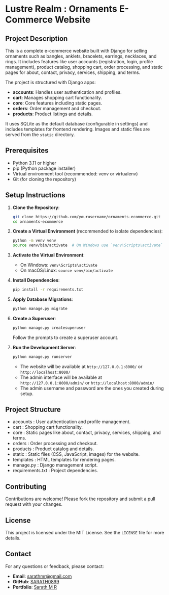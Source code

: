 # Lustre Realm : Ornaments E-Commerce Website

## Project Description

This is a complete e-commerce website built with Django for selling ornaments such as bangles, anklets, bracelets, earrings, necklaces, and rings. It includes features like user accounts (registration, login, profile management), product catalog, shopping cart, order processing, and static pages for about, contact, privacy, services, shipping, and terms.

The project is structured with Django apps:
- **accounts**: Handles user authentication and profiles.
- **cart**: Manages shopping cart functionality.
- **core**: Core features including static pages.
- **orders**: Order management and checkout.
- **products**: Product listings and details.

It uses SQLite as the default database (configurable in settings) and includes templates for frontend rendering. Images and static files are served from the `static` directory.

## Prerequisites

- Python 3.11 or higher
- pip (Python package installer)
- Virtual environment tool (recommended: venv or virtualenv)
- Git (for cloning the repository)

## Setup Instructions

1. **Clone the Repository**:
   ```bash
   git clone https://github.com/yourusername/ornaments-ecommerce.git
   cd ornaments-ecommerce
   ```
2. **Create a Virtual Environment** (recommended to isolate dependencies):
   ```bash
   python -m venv venv
   source venv/bin/activate  # On Windows use `venv\Scripts\activate`
   ```
3. **Activate the Virtual Environment**:
   - On Windows: `venv\Scripts\activate`
   - On macOS/Linux: `source venv/bin/activate`

4. **Install Dependencies**:
   ```bash
   pip install -r requirements.txt
   ```
5. **Apply Database Migrations**:
   ```bash
   python manage.py migrate
   ```
6. **Create a Superuser**:
   ```bash
   python manage.py createsuperuser
   ```
   Follow the prompts to create a superuser account.
   
7. **Run the Development Server**:
   ```bash
   python manage.py runserver
   ```
   - The website will be available at `http://127.0.0.1:8000/` or `http://localhost:8000/`
   - The admin interface will be available at `http://127.0.0.1:8000/admin/` or `http://localhost:8000/admin/`
   - The admin username and password are the ones you created during setup.

## Project Structure

- accounts : User authentication and profile management.
- cart : Shopping cart functionality.
- core : Static pages like about, contact, privacy, services, shipping, and terms.
- orders : Order processing and checkout.
- products : Product catalog and details.
- static : Static files (CSS, JavaScript, images) for the website.
- templates : HTML templates for rendering pages.
- manage.py : Django management script.
- requirements.txt : Project dependencies.

## Contributing

Contributions are welcome! Please fork the repository and submit a pull request with your changes.

## License

This project is licensed under the MIT License. See the `LICENSE` file for more details.

## Contact

For any questions or feedback, please contact:

- **Email**: [sarathmr@gmail.com](mailto:sarathmr@gmail.com)
- **GitHub**: [SARATH0899](https://github.com/SARATH0899)
- **Portfolio**: [Sarath M R](https://sarathmr.netlify.app)


